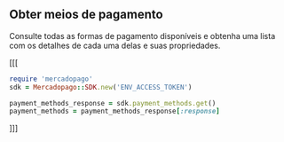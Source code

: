 ## Obter meios de pagamento

Consulte todas as formas de pagamento disponíveis e obtenha uma lista com os detalhes de cada uma delas e suas propriedades.


[[[
```ruby
require 'mercadopago'
sdk = Mercadopago::SDK.new('ENV_ACCESS_TOKEN')

payment_methods_response = sdk.payment_methods.get()
payment_methods = payment_methods_response[:response]

```
]]]